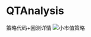 # QTAnalysis
策略代码+回测详情
![小市值策略](https://github.com/user-attachments/assets/0589dcd1-0544-4b26-b393-d99fcd307714)
